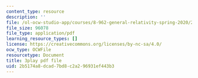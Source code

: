 ```yaml
---
content_type: resource
description: ''
file: /ol-ocw-studio-app/courses/8-962-general-relativity-spring-2020/2b5174a8dcad7bd8c2a296931ef443b3_JWSdeg4jkoY.pdf
file_size: 96078
file_type: application/pdf
learning_resource_types: []
license: https://creativecommons.org/licenses/by-nc-sa/4.0/
ocw_type: OCWFile
resourcetype: Document
title: 3play pdf file
uid: 2b5174a8-dcad-7bd8-c2a2-96931ef443b3
---
```

